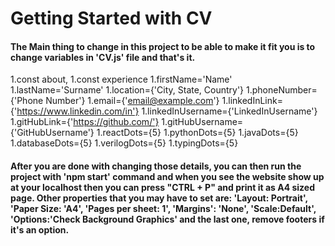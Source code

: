 # Getting Started with CV

#### The Main thing to change in this project to be able to make it fit you is to change variables in 'CV.js' file and that's it.

1.const about, 
1.const experience 
1.firstName='Name'
1.lastName='Surname'
1.location={'City, State, Country'}
1.phoneNumber={'Phone Number'}
1.email={'email@example.com'}
1.linkedInLink={'https://www.linkedin.com/in'}
1.linkedInUsername={'LinkedInUsername'}
1.gitHubLink={'https://github.com/'}
1.gitHubUsername={'GitHubUsername'}
1.reactDots={5}
1.pythonDots={5}
1.javaDots={5}
1.databaseDots={5}
1.verilogDots={5}
1.typingDots={5}



#### After you are done with changing those details, you can then run the project with 'npm start' command and when you see the website show up at your localhost then you can press "CTRL + P" and print it as A4 sized page. Other properties that you may have to set are: 'Layout: Portrait', 'Paper Size: 'A4', 'Pages per sheet: 1', 'Margins': 'None', 'Scale:Default', 'Options:'Check Background Graphics' and the last one, remove footers if it's an option.